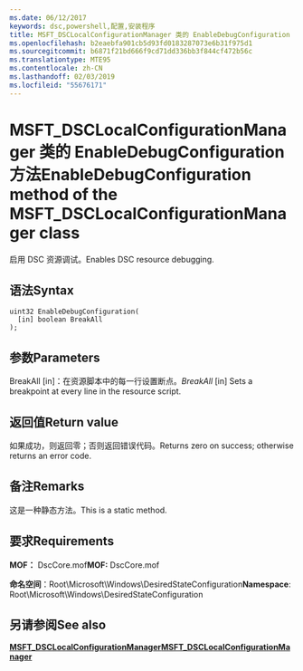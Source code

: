 ```yaml
---
ms.date: 06/12/2017
keywords: dsc,powershell,配置,安装程序
title: MSFT_DSCLocalConfigurationManager 类的 EnableDebugConfiguration 方法
ms.openlocfilehash: b2eaebfa901cb5d93fd0183287073e6b31f975d1
ms.sourcegitcommit: b6871f21bd666f9cd71dd336bb3f844cf472b56c
ms.translationtype: MTE95
ms.contentlocale: zh-CN
ms.lasthandoff: 02/03/2019
ms.locfileid: "55676171"
---
```

# <a name="enabledebugconfiguration-method-of-the-msftdsclocalconfigurationmanager-class"></a><span data-ttu-id="c3bf3-103">MSFT_DSCLocalConfigurationManager 类的 EnableDebugConfiguration 方法</span><span class="sxs-lookup"><span data-stu-id="c3bf3-103">EnableDebugConfiguration method of the MSFT_DSCLocalConfigurationManager class</span></span>

<span data-ttu-id="c3bf3-104">启用 DSC 资源调试。</span><span class="sxs-lookup"><span data-stu-id="c3bf3-104">Enables DSC resource debugging.</span></span>

## <a name="syntax"></a><span data-ttu-id="c3bf3-105">语法</span><span class="sxs-lookup"><span data-stu-id="c3bf3-105">Syntax</span></span>

```mof
uint32 EnableDebugConfiguration(
  [in] boolean BreakAll
);
```

## <a name="parameters"></a><span data-ttu-id="c3bf3-106">参数</span><span class="sxs-lookup"><span data-stu-id="c3bf3-106">Parameters</span></span>

<span data-ttu-id="c3bf3-107">BreakAll \[in\]：在资源脚本中的每一行设置断点。</span><span class="sxs-lookup"><span data-stu-id="c3bf3-107">*BreakAll* \[in\] Sets a breakpoint at every line in the resource script.</span></span>

## <a name="return-value"></a><span data-ttu-id="c3bf3-108">返回值</span><span class="sxs-lookup"><span data-stu-id="c3bf3-108">Return value</span></span>

<span data-ttu-id="c3bf3-109">如果成功，则返回零；否则返回错误代码。</span><span class="sxs-lookup"><span data-stu-id="c3bf3-109">Returns zero on success; otherwise returns an error code.</span></span>

## <a name="remarks"></a><span data-ttu-id="c3bf3-110">备注</span><span class="sxs-lookup"><span data-stu-id="c3bf3-110">Remarks</span></span>

<span data-ttu-id="c3bf3-111">这是一种静态方法。</span><span class="sxs-lookup"><span data-stu-id="c3bf3-111">This is a static method.</span></span>

## <a name="requirements"></a><span data-ttu-id="c3bf3-112">要求</span><span class="sxs-lookup"><span data-stu-id="c3bf3-112">Requirements</span></span>

<span data-ttu-id="c3bf3-113">**MOF：** DscCore.mof</span><span class="sxs-lookup"><span data-stu-id="c3bf3-113">**MOF:** DscCore.mof</span></span>

<span data-ttu-id="c3bf3-114">**命名空间**：Root\Microsoft\Windows\DesiredStateConfiguration</span><span class="sxs-lookup"><span data-stu-id="c3bf3-114">**Namespace**: Root\Microsoft\Windows\DesiredStateConfiguration</span></span>

## <a name="see-also"></a><span data-ttu-id="c3bf3-115">另请参阅</span><span class="sxs-lookup"><span data-stu-id="c3bf3-115">See also</span></span>

[<span data-ttu-id="c3bf3-116">**MSFT_DSCLocalConfigurationManager**</span><span class="sxs-lookup"><span data-stu-id="c3bf3-116">**MSFT_DSCLocalConfigurationManager**</span></span>](msft-dsclocalconfigurationmanager.md)